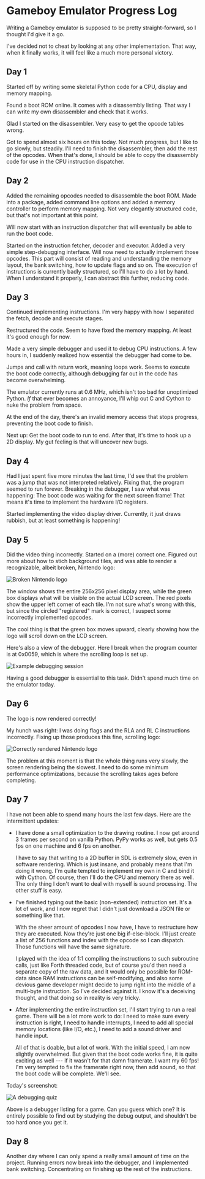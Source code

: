 Gameboy Emulator Progress Log
=============================

Writing a Gameboy emulator is supposed to be pretty straight-forward, so I
thought I'd give it a go.

I've decided not to cheat by looking at any other implementation. That way,
when it finally works, it will feel like a much more personal victory.

Day 1
-----

Started off by writing some skeletal Python code for a CPU, display and memory
mapping.

Found a boot ROM online. It comes with a disassembly listing. That way I can
write my own disassembler and check that it works.

Glad I started on the disassembler. Very easy to get the opcode tables wrong.

Got to spend almost six hours on this today. Not much progress, but I like to
go slowly, but steadily. I'll need to finish the disassembler, then add the
rest of the opcodes. When that's done, I should be able to copy the disassembly
code for use in the CPU instruction dispatcher.

Day 2
-----

Added the remaining opcodes needed to disassemble the boot ROM. Made into a
package, added command line options and added a memory controller to perform
memory mapping. Not very elegantly structured code, but that's not important at
this point.

Will now start with an instruction dispatcher that will eventually be able to
run the boot code.

Started on the instruction fetcher, decoder and executor. Added a very simple
step-debugging interface. Will now need to actually implement those opcodes.
This part will consist of reading and understanding the memory layout, the bank
switching, how to update flags and so on. The execution of instructions is
currently badly structured, so I'll have to do a lot by hand. When I understand
it properly, I can abstract this further, reducing code.

Day 3
-----

Continued implementing instructions. I'm very happy with how I separated the
fetch, decode and execute stages.

Restructured the code. Seem to have fixed the memory mapping. At least it's
good enough for now.

Made a very simple debugger and used it to debug CPU instructions.  A few hours
in, I suddenly realized how essential the debugger had come to be.

Jumps and call with return work, meaning loops work. Seems to execute the boot
code correctly, although debugging far out in the code has become overwhelming.

The emulator currently runs at 0.6 MHz, which isn't too bad for unoptimized
Python. *If* that ever becomes an annoyance, I'll whip out C and Cython to nuke
the problem from space.

At the end of the day, there's an invalid memory access that stops progress,
preventing the boot code to finish.

Next up: Get the boot code to run to end. After that, it's time to hook up a 2D
display. My gut feeling is that will uncover new bugs.

Day 4
-----

Had I just spent five more minutes the last time, I'd see that the problem was
a jump that was not interpreted relatively. Fixing that, the program seemed to
run forever. Breaking in the debugger, I saw what was happening: The boot code
was waiting for the next screen frame! That means it's time to implement the
hardware I/O registers.

Started implementing the video display driver. Currently, it just draws
rubbish, but at least something is happening!

Day 5
-----

Did the video thing incorrectly. Started on a (more) correct one. Figured out more
about how to stich background tiles, and was able to render a recognizable,
albeit broken, Nintendo logo:

![Broken Nintendo logo](boot-screen-01.png)

The window shows the entire 256x256 pixel display area, while the green box
displays what will be visible on the actual LCD screen. The red pixels show the
upper left corner of each tile. I'm not sure what's wrong with this, but since
the circled "registered" mark is correct, I suspect some incorrectly
implemented opcodes.

The cool thing is that the green box moves upward, clearly showing how the logo
will scroll down on the LCD screen.

Here's also a view of the debugger. Here I break when the program counter is at
0x0059, which is where the scrolling loop is set up.

![Example debugging session](debugger-01.png)

Having a good debugger is essential to this task. Didn't spend much time on the
emulator today.

Day 6
-----

The logo is now rendered correctly!

My hunch was right: I was doing flags and the RLA and RL C instructions
incorrectly. Fixing up those produces this fine, scrolling logo:

![Correctly rendered Nintendo logo](boot-screen-02.png)

The problem at this moment is that the whole thing runs very slowly, the screen
rendering being the slowest. I need to do some minimum performance
optimizations, because the scrolling takes ages before completing.

Day 7
-----

I have not been able to spend many hours the last few days. Here are the
intermittent updates:

  * I have done a small optimization to the drawing routine. I now get around 3
    frames per second on vanilla Python. PyPy works as well, but gets 0.5 fps
    on one machine and 6 fps on another.

    I have to say that writing to a 2D buffer in SDL is extremely slow, even in
    software rendering. Which is just insane, and probably means that I'm doing
    it wrong. I'm quite tempted to implement my own in C and bind it with
    Cython. Of course, then I'll do the CPU and memory there as well. The only
    thing I don't want to deal with myself is sound processing. The other stuff
    is easy.

  * I've finished typing out the basic (non-extended) instruction set. It's a
    lot of work, and I now regret that I didn't just download a JSON file or
    something like that.

    With the sheer amount of opcodes I now have, I have to
    restructure how they are executed. Now they're just one big if-else-block.
    I'll just create a list of 256 functions and index with the opcode so I can
    dispatch. Those functions will have the same signature.

    I played with the idea of 1:1 compiling the instructions to such subroutine
    calls, just like Forth threaded code, but of course you'd then need a
    separate copy of the raw data, and it would only be possible for ROM-data
    since RAM instructions can be self-modifying, and also some devious game
    developer might decide to jump right into the middle of a multi-byte
    instruction. So I've decided against it. I know it's a deceiving thought,
    and that doing so in reality is very tricky.

  * After implementing the entire instruction set, I'll start trying to run a
    real game. There will be a lot more work to do: I need to make sure every
    instruction is right, I need to handle interrupts, I need to add all
    special memory locations (like I/O, etc.), I need to add a sound driver and
    handle input.

    All of that is doable, but a lot of work. With the initial speed, I am now
    slightly overwhelmed. But given that the boot code works fine, it is quite
    exciting as well --- if it wasn't for that damn framerate. I want my 60
    fps! I'm very tempted to fix the framerate right now, then add sound, so
    that the boot code will be complete. We'll see.

Today's screenshot:

![A debugging quiz](debugger-02.png)

Above is a debugger listing for a game. Can you guess which one? It is entirely
possible to find out by studying the debug output, and shouldn't be too hard
once you get it.

Day 8
-----

Another day where I can only spend a really small amount of time on the
project. Running errors now break into the debugger, and I implemented bank
switching. Concentrating on finishing up the rest of the instructions.
